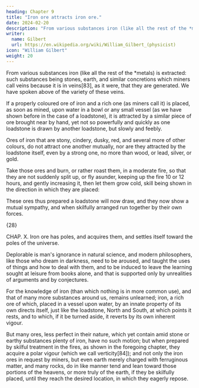 ```yaml
---
heading: Chapter 9
title: "Iron ore attracts iron ore."
date: 2024-02-20
description: "From various substances iron (like all the rest of the *metals) is extracted"
writer:
  name: Gilbert
  url: https://en.wikipedia.org/wiki/William_Gilbert_(physicist)
icon: "William Gilbert"
weight: 20
---
```




From various substances iron (like all the rest of the *metals) is extracted: such substances being stones, earth, and similar concretions which miners call veins because it is in veins[83], as it were, that they are generated. We have spoken above of the variety of these veins. 

If a properly coloured ore of iron and a rich one (as miners call it) is placed, as soon as mined, upon water in a bowl or any small vessel (as we have shown before in the case of a loadstone), it is attracted by a similar piece of ore brought near by hand, yet not so powerfully and quickly as one loadstone is drawn by another loadstone, but slowly and feebly. 

Ores of iron that are stony, cindery, dusky, red, and several more of other colours, do not attract one another mutually, nor are they attracted by the loadstone itself, even by a strong one, no more than wood, or lead, silver, or gold.

Take those ores and burn, or rather roast them, in a moderate fire, so that they are not suddenly split up, or fly asunder, keeping up the fire 10 or 12 hours, and gently increasing it, then let them grow cold, skill being shown in the direction in which they are placed: 

These ores thus prepared a loadstone will now draw, and they now show a mutual sympathy, and when skilfully arranged run together by their own forces.


{28}

CHAP. X. Iron ore has poles, and acquires them, and settles itself toward the poles of the universe.

Deplorable is man's ignorance in natural science, and modern philosophers, like those who dream in darkness, need to be aroused, and taught the uses of things and how to deal with them, and to be induced to leave the learning sought at leisure from books alone, and that is supported only by unrealities of arguments and by conjectures. 

For the knowledge of iron (than which nothing is in more common use), and that of many more substances around us, remains unlearned; iron, a rich ore of which, placed in a vessel upon water, by an innate property of its own directs itself, just like the loadstone, North and South, at which points it rests, and to which, if it be turned aside, it reverts by its own inherent vigour. 

But many ores, less perfect in their nature, which yet contain amid stone or earthy substances plenty of iron, have no such motion; but when prepared by skilful treatment in the fires, as shown in the foregoing chapter, they acquire a polar vigour (which we call verticity[84]); and not only the iron ores in request by miners, but even earth merely charged with ferruginous matter, and many rocks, do in like manner tend and lean toward those portions of the heavens, or more truly of the earth, if they be skilfully placed, until they reach the desired location, in which they eagerly repose.


